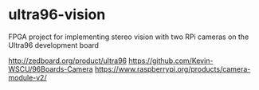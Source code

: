 # ultra96-vision
FPGA project for implementing stereo vision with two RPi cameras on the Ultra96 development board

http://zedboard.org/product/ultra96
https://github.com/Kevin-WSCU/96Boards-Camera
https://www.raspberrypi.org/products/camera-module-v2/
